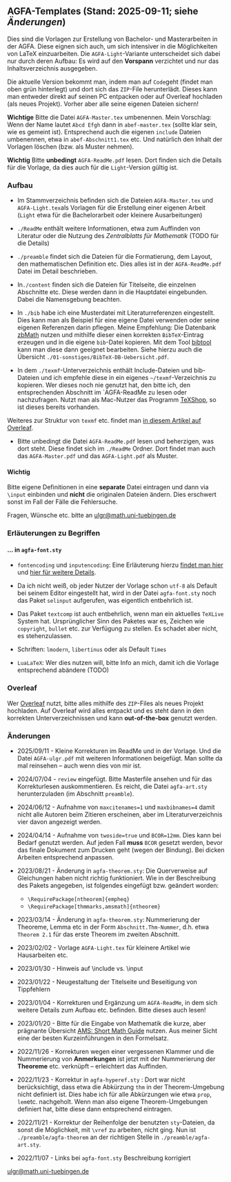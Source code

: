 ## AGFA-Templates (Stand: 2025-09-11; siehe _Änderungen_)

Dies sind die Vorlagen zur Erstellung von Bachelor- und Masterarbeiten in der AGFA. Diese eignen sich auch, um sich intensiver in die Möglichkeiten von LaTeX einzuarbeiten. Die `AGFA-Light`-Variante unterscheidet sich dabei nur durch deren Aufbau: Es wird auf den __Vorspann__ verzichtet und nur das Inhaltsverzeichnis ausgegeben. 

Die aktuelle Version bekommt man, indem man auf `Code`geht (findet man oben grün hinterlegt) und dort sich das `ZIP`-File herunterlädt.
Dieses kann man entweder direkt auf seinen PC entpacken oder auf Overleaf hochladen (als neues Projekt). Vorher aber alle seine eigenen Dateien sichern!

**Wichtige** Bitte die Datei `AGFA-Master.tex` umbenennen. Mein Vorschlag: Wenn der Name lautet `Abcd Efgh` dann in `abef-master.tex` (sollte klar sein, wie es gemeint ist).  Entsprechend auch die eigenen `include` Dateien umbenennen, etwa in `abef-Abschnitt1.tex` etc. Und natürlich den Inhalt der Vorlagen löschen (bzw. als Muster nehmen).

**Wichtig** Bitte **unbedingt** `AGFA-ReadMe.pdf` lesen. Dort finden sich die Details für die Vorlage, da dies auch für die `Light`-Version gültig ist.

### Aufbau

* Im Stammverzeichnis befinden sich die Dateien `AGFA-Master.tex` und `AGFA-Light.tex`als Vorlagen für die Erstellung einer eigenen Arbeit (`Light` etwa für die Bachelorarbeit oder kleinere Ausarbeitungen)

* `./ReadMe` enthält weitere Informationen, etwa zum Auffinden von Literatur oder die Nutzung des _Zentralblatts für Mathematik_ (TODO für die Details)

* `./preamble` findet sich die Dateien für die Formatierung, dem Layout, den mathematischen Definition etc. Dies alles ist in der `AGFA-ReadMe.pdf` Datei im Detail beschrieben. 

* In`./content` finden sich die Dateien für Titelseite, die einzelnen Abschnitte etc. Diese werden dann in die Hauptdatei eingebunden. Dabei die Namensgebung beachten.

* In `./bib` habe ich eine Musterdatei mit Literaturreferenzen eingestellt.
Dies kann man als Beispiel für eine eigene Datei verwenden oder seine eigenen Referenzen darin pflegen. Meine Empfehlung: Die Datenbank [zbMath](https://zbmath.org) nutzen und mithilfe dieser einen korrekten `BibTeX`-Eintrag erzeugen und in die eigene `bib`-Datei kopieren. Mit dem Tool [bibtool](https://ctan.org/pkg/bibtool) kann man diese dann geeignet bearbeiten. Siehe hierzu auch die Übersicht `./01-sonstiges/BibTeX-DB-Uebersicht.pdf`.

* In dem `./texmf`-Unterverzeichnis enthält Include-Dateien und bib-Dateien und ich empfehle diese in ein eigenes `~/texmf`-Verzeichnis zu kopieren. Wer dieses noch nie  genutzt hat, den bitte ich, den entsprechenden Abschnitt im `AGFA-ReadMe zu lesen oder nachzufragen. Nutzt man als Mac-Nutzer das Programm [TeXShop](https://pages.uoregon.edu/koch/texshop/), so ist dieses bereits vorhanden.

Weiteres zur Struktur von `texmf` etc. findet man [in diesem Artikel auf Overleaf](https://www.overleaf.com/learn/latex/Articles/An_introduction_to_Kpathsea_and_how_TeX_engines_search_for_files%23Table_listing_Kpathsea_.E2.80.9Cconfig_variables.E2.80.9D).

* Bitte unbedingt die Datei `AGFA-ReadMe.pdf` lesen und beherzigen, was dort steht. Diese findet sich im `./ReadMe` Ordner. Dort findet man auch das `AGFA-Master.pdf` und das `AGFA-Light.pdf` als Muster. 

#### Wichtig

Bitte eigene Definitionen in eine **separate** Datei eintragen und dann via `\input` einbinden und **nicht** die originalen Dateien ändern. Dies erschwert sonst im Fall der Fälle die Fehlersuche. 

Fragen, Wünsche etc. bitte an ulgr@math.uni-tuebingen.de

### Erläuterungen zu Begriffen 

#### ... in `agfa-font.sty`

* `fontencoding` und `inputencoding`: Eine Erläuterung hierzu [findet man hier]( https://tex.stackexchange.com/questions/6448/what-is-the-difference-between-font-encoding-and-input-encoding) und [hier für weitere Details](https://tug.org/TUGboat/tb39-1/tb121ltnews28.pdf). 

* Da ich nicht weiß, ob jeder Nutzer der Vorlage schon `utf-8` als Default bei seinem Editor eingestellt hat, wird in der Datei `agfa-font.sty` noch das Paket `selinput` aufgerufen, was eigentlich entbehrlich ist.
	
* Das Paket `textcomp` ist auch entbehrlich, wenn man ein aktuelles `TeXLive` System hat. Ursprünglicher Sinn des Paketes war es, Zeichen wie `copyright`, `bullet` etc. zur Verfügung zu stellen. Es schadet aber nicht, es stehenzulassen. 

* Schriften: `lmodern`, `libertinus` oder als Default `Times`

* `LuaLaTeX`: Wer dies nutzen will, bitte Info an mich, damit ich die Vorlage entsprechend abändere (TODO)


### __Overleaf__

Wer [Overleaf](http://overleaf.com) nutzt, bitte alles mithilfe des  `ZIP`-Files als neues Projekt hochladen. Auf Overleaf wird alles entpackt und es steht dann in den korrekten Unterverzeichnissen und kann __out-of-the-box__ genutzt werden.

### Änderungen

* 2025/09/11 - Kleine Korrekturen im ReadMe und in der Vorlage. Und die Datei `AGFA-ulgr.pdf` mit weiteren Informationen beigefügt. Man sollte da mal reinsehen – auch wenn dies von mir ist.

* 2024/07/04 - `review` eingefügt. Bitte Masterfile ansehen und für das Korrekturlesen auskommentieren. Es reicht, die Datei `agfa-art.sty` herunterzuladen (im Abschnitt `preamble`).

* 2024/06/12 - Aufnahme von `maxcitenames=1` und `maxbibnames=4` damit nicht alle Autoren beim Zitieren erscheinen, aber im Literaturverzeichnis vier davon angezeigt werden.

* 2024/04/14 - Aufnahme von `twoside=true` und `BCOR=12mm`. Dies kann bei Bedarf genutzt werden. Auf jeden Fall **muss** `BCOR` gesetzt werden, bevor das finale Dokument zum Drucken geht (wegen der Bindung). Bei dicken Arbeiten entsprechend anpassen.  

* 2023/08/21 - Änderung in `agfa-theorem.sty`: Die Querverweise auf Gleichungen haben nicht richtig funktioniert. Wie in der Beschreibung des Pakets angegeben, ist folgendes eingefügt bzw. geändert worden: 

	- `\RequirePackage[ntheorem]{empheq}`
	- `\RequirePackage[thmmarks,amsmath]{ntheorem}`	

* 2023/03/14 - Änderung in `agfa-theorem.sty`: Nummerierung der Theoreme, Lemma etc in der Form `Abschnitt.Thm-Nummer`, d.h. etwa `Theorem 2.1` für das erste Theorem im zweiten Abschnitt.  

* 2023/02/02 - Vorlage `AGFA-Light.tex` für kleinere Artikel wie Hausarbeiten etc. 

* 2023/01/30 - Hinweis auf \include vs. \input

* 2023/01/22 - Neugestaltung der Titelseite und Beseitigung von Tippfehlern
	
* 2023/01/04 - Korrekturen und Ergänzung um `AGFA-ReadMe`, in dem sich weitere Details zum Aufbau etc. befinden. Bitte dieses auch lesen!
	
* 2023/01/20 - Bitte für die Eingabe von Mathematik die kurze, aber prägnante Übersicht [AMS: Short Math Guide](https://ctan.org/pkg/short-math-guide) nutzen. Aus meiner Sicht eine der besten Kurzeinführungen in den Formelsatz. 
	
* 2022/11/26 - Korrekturen wegen einer vergessenen Klammer und die Nummerierung von __Anmerkungen__ ist jetzt mit der Nummerierung der __Theoreme__ etc. verknüpft – erleichtert das Auffinden.
	
* 2022/11/23 - Korrektur in `agfa-hyperef.sty` : Dort war nicht berücksichtigt, dass etwa die Abkürzung `thm` in der Theorem-Umgebung nicht definiert ist. Dies habe ich für alle Abkürzungen wie etwa `prop`, `lem`etc. nachgeholt. Wenn man also eigene Theorem-Umgebungen definiert hat, bitte diese dann entsprechend eintragen. 
	
* 2022/11/21 - Korrektur der Reihenfolge der benutzten `sty`-Dateien, da sonst die Möglichkeit, mit `\vref` zu arbeiten, nicht ging. Nun ist `./preamble/agfa-theorem` an der richtigen Stelle in `./preamble/agfa-art.sty`.

* 2022/11/07 - Links bei `agfa-font.sty` Beschreibung korrigiert



<ulgr@math.uni-tuebingen.de>



